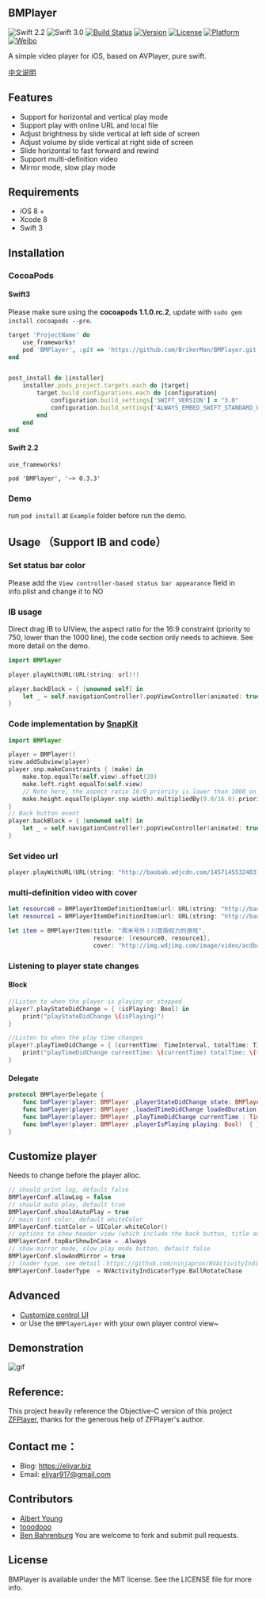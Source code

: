 ## BMPlayer

![Swift 2.2](https://img.shields.io/badge/Swift-2.2-orange.svg?style=flat)
![Swift 3.0](https://img.shields.io/badge/Swift-3.0-brightgreen.svg?style=flat)
[![Build Status](https://travis-ci.org/BrikerMan/BMPlayer.svg?branch=master)](https://travis-ci.org/BrikerMan/BMPlayer)
[![Version](https://img.shields.io/cocoapods/v/BMPlayer.svg?style=flat)](http://cocoapods.org/pods/BMPlayer)
[![License](https://img.shields.io/cocoapods/l/BMPlayer.svg?style=flat)](http://cocoapods.org/pods/BMPlayer)
[![Platform](https://img.shields.io/cocoapods/p/BMPlayer.svg?style=flat)](http://cocoapods.org/pods/BMPlayer)
[![Weibo](https://img.shields.io/badge/%E5%BE%AE%E5%8D%9A-%40%E8%89%BE%E5%8A%9B%E4%BA%9A%E5%B0%94-yellow.svg?style=flat)](http://weibo.com/536445669)

A simple video player for iOS, based on AVPlayer, pure swift.

[中文说明](https://github.com/BrikerMan/BMPlayer/blob/master/README.zh.md)

## Features
- Support for horizontal and vertical play mode
- Support play with online URL and local file
- Adjust brightness by slide vertical at left side of screen
- Adjust volume by slide vertical at right side of screen
- Slide horizontal to fast forward and rewind
- Support multi-definition video
- Mirror mode, slow play mode

## Requirements
- iOS 8 +
- Xcode 8 
- Swift 3

## Installation
### CocoaPods

#### Swift3
Please make sure using the **cocoapods 1.1.0.rc.2**, update with `sudo gem install cocoapods --pre`.

```ruby
target 'ProjectName' do
    use_frameworks!
    pod 'BMPlayer', :git => 'https://github.com/BrikerMan/BMPlayer.git'
end


post_install do |installer|
    installer.pods_project.targets.each do |target|
        target.build_configurations.each do |configuration|
            configuration.build_settings['SWIFT_VERSION'] = "3.0"
            configuration.build_settings['ALWAYS_EMBED_SWIFT_STANDARD_LIBRARIES'] = 'NO'
        end
    end
end
```

#### Swift 2.2 
```
use_frameworks!

pod 'BMPlayer', '~> 0.3.3'
```

### Demo
run `pod install` at `Example` folder before run the demo.

## Usage （Support IB and code）

### Set status bar color

Please add the `View controller-based status bar appearance` field in info.plist and change it to NO

### IB usage
Direct drag IB to UIView, the aspect ratio for the 16:9 constraint (priority to 750, lower than the 1000 line), the code section only needs to achieve. See more detail on the demo.

```swift
import BMPlayer

player.playWithURL(URL(string: url)!)

player.backBlock = { [unowned self] in
    let _ = self.navigationController?.popViewController(animated: true)
}
```

### Code implementation by [SnapKit](https://github.com/SnapKit/SnapKit)

```swift
import BMPlayer

player = BMPlayer()
view.addSubview(player)
player.snp.makeConstraints { (make) in
    make.top.equalTo(self.view).offset(20)
    make.left.right.equalTo(self.view)
    // Note here, the aspect ratio 16:9 priority is lower than 1000 on the line, because the 4S iPhone aspect ratio is not 16:9
    make.height.equalTo(player.snp.width).multipliedBy(9.0/16.0).priority(750)
}
// Back button event
player.backBlock = { [unowned self] in
    let _ = self.navigationController?.popViewController(animated: true)
}
```

### Set video url

```swift
player.playWithURL(URL(string: "http://baobab.wdjcdn.com/14571455324031.mp4")!, title: "风格互换：原来你我相爱")
```

### multi-definition video with cover

```swift
let resource0 = BMPlayerItemDefinitionItem(url: URL(string: "http://baobab.wdjcdn.com/14570071502774.mp4")!, definitionName: "HD")
let resource1 = BMPlayerItemDefinitionItem(url: URL(string: "http://baobab.wdjcdn.com/1457007294968_5824_854x480.mp4")!, definitionName: "SD")

let item = BMPlayerItem(title: "周末号外丨川普版权力的游戏",
                        resource: [resource0, resource1],
                        cover: "http://img.wdjimg.com/image/video/acdba01e52efe8082d7c33556cf61549_0_0.jpeg")
```

### Listening to player state changes
#### Block
```swift
//Listen to when the player is playing or stopped
player?.playStateDidChange = { (isPlaying: Bool) in
    print("playStateDidChange \(isPlaying)")
}

//Listen to when the play time changes
player?.playTimeDidChange = { (currentTime: TimeInterval, totalTime: TimeInterval) in
    print("playTimeDidChange currentTime: \(currentTime) totalTime: \(totalTime)")
}
```

#### Delegate
```swift
protocol BMPlayerDelegate {
    func bmPlayer(player: BMPlayer ,playerStateDidChange state: BMPlayerState) { }
    func bmPlayer(player: BMPlayer ,loadedTimeDidChange loadedDuration: TimeInterval, totalDuration: TimeInterval)  { }
    func bmPlayer(player: BMPlayer ,playTimeDidChange currentTime : TimeInterval, totalTime: TimeInterval)  { }
    func bmPlayer(player: BMPlayer ,playerIsPlaying playing: Bool)  { }
}
```
## Customize player
Needs to change before the player alloc.

```swift
// should print log, default false
BMPlayerConf.allowLog = false
// should auto play, default true
BMPlayerConf.shouldAutoPlay = true
// main tint color, default whiteColor
BMPlayerConf.tintColor = UIColor.whiteColor()
// options to show header view (which include the back button, title and definition change button) , default .Always，options: .Always, .HorizantalOnly and .None
BMPlayerConf.topBarShowInCase = .Always
// show mirror mode, slow play mode button, default false
BMPlayerConf.slowAndMirror = true
// loader type, see detail：https://github.com/ninjaprox/NVActivityIndicatorView
BMPlayerConf.loaderType  = NVActivityIndicatorType.BallRotateChase
```

## Advanced
- [Customize control UI](https://eliyar.biz/custom-player-ui-with-bmplayer/)
- or Use the `BMPlayerLayer` with your own player control view~

## Demonstration
![gif](https://github.com/BrikerMan/resources/raw/master/BMPlayer/demo.gif)

## Reference:
This project heavily reference the Objective-C version of this project [ZFPlayer](https://github.com/renzifeng/ZFPlayer), thanks for the generous help of ZFPlayer's author.

## Contact me：
- Blog: https://eliyar.biz
- Email: eliyar917@gmail.com

## Contributors
- [Albert Young](https://github.com/cedared)
- [tooodooo](https://github.com/tooodooo)
- [Ben Bahrenburg](https://github.com/benbahrenburg)
You are welcome to fork and submit pull requests.

## License
BMPlayer is available under the MIT license. See the LICENSE file for more info.


